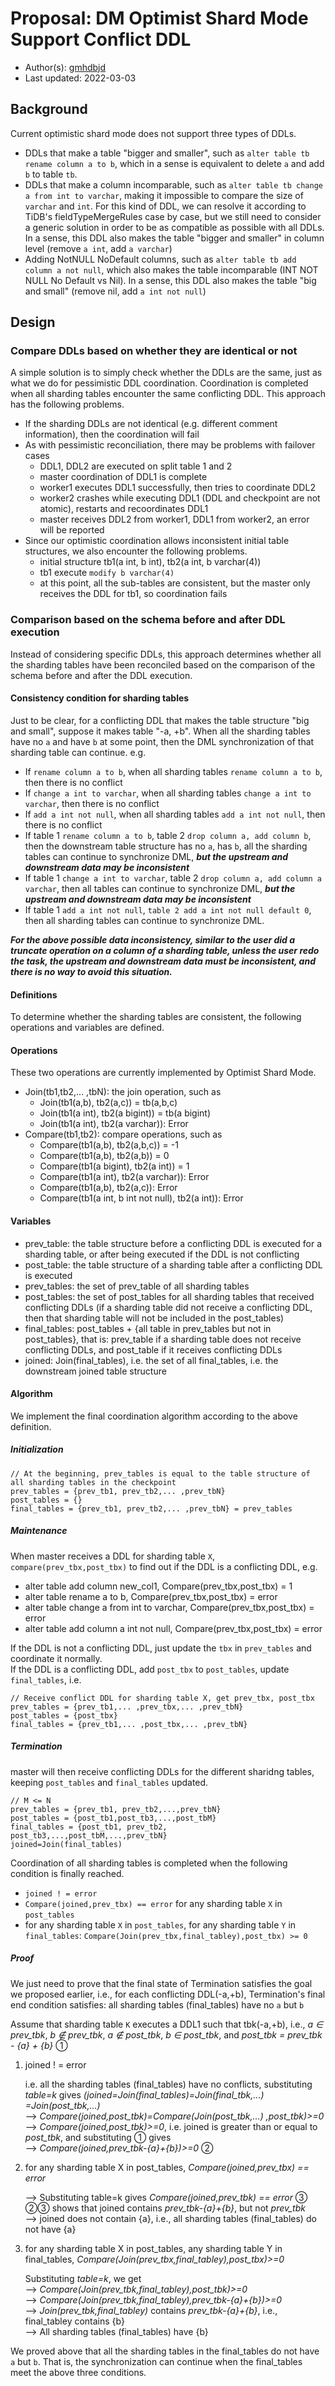 # Proposal: DM Optimist Shard Mode Support Conflict DDL

- Author(s):    [gmhdbjd](https://github.com/gmhdbjd)
- Last updated: 2022-03-03

## Background

Current optimistic shard mode does not support three types of DDLs.

- DDLs that make a table "bigger and smaller", such as `alter table tb rename column a to b`, which in a sense is equivalent to delete `a` and add `b` to table `tb`.
- DDLs that make a column incomparable, such as `alter table tb change a from int to varchar`, making it impossible to compare the size of `varchar` and `int`. For this kind of DDL, we can resolve it according to TiDB's fieldTypeMergeRules case by case, but we still need to consider a generic solution in order to be as compatible as possible with all DDLs. In a sense, this DDL also makes the table "bigger and smaller" in column level (remove `a int`, add `a varchar`)
- Adding NotNULL NoDefault columns, such as `alter table tb add column a not null`, which also makes the table incomparable (INT NOT NULL No Default vs Nil). In a sense, this DDL also makes the table "big and small" (remove nil, add `a int not null`)

## Design

### Compare DDLs based on whether they are identical or not

A simple solution is to simply check whether the DDLs are the same, just as what we do for pessimistic DDL coordination. Coordination is completed when all sharding tables encounter the same conflicting DDL. This approach has the following problems.

- If the sharding DDLs are not identical (e.g. different comment information), then the coordination will fail
- As with pessimistic reconciliation, there may be problems with failover cases
  - DDL1, DDL2 are executed on split table 1 and 2
  - master coordination of DDL1 is complete
  - worker1 executes DDL1 successfully, then tries to coordinate DDL2
  - worker2 crashes while executing DDL1 (DDL and checkpoint are not atomic), restarts and recoordinates DDL1
  - master receives DDL2 from worker1, DDL1 from worker2, an error will be reported
- Since our optimistic coordination allows inconsistent initial table structures, we also encounter the following problems.
  - initial structure tb1(a int, b int), tb2(a int, b varchar(4))
  - tb1 execute `modify b varchar(4)`
  - at this point, all the sub-tables are consistent, but the master only receives the DDL for tb1, so coordination fails

### Comparison based on the schema before and after DDL execution

Instead of considering specific DDLs, this approach determines whether all the sharding tables have been reconciled based on the comparison of the schema before and after the DDL execution.

#### Consistency condition for sharding tables

Just to be clear, for a conflicting DDL that makes the table structure "big and small", suppose it makes table "-a, +b". When all the sharding tables have no `a` and have `b` at some point, then the DML synchronization of that sharding table can continue. e.g.

- If `rename column a to b`, when all sharding tables `rename column a to b`, then there is no conflict
- If `change a int to varchar`, when all sharding tables `change a int to varchar`, then there is no conflict
- If `add a int not null`, when all sharding tables `add a int not null`, then there is no conflict
- If table 1 `rename column a to b`, table 2 `drop column a, add column b`, then the downstream table structure has no `a`, has `b`, all the sharding tables can continue to synchronize DML, ***but the upstream and downstream data may be inconsistent***
- If table 1 `change a int to varchar`, table 2 `drop column a, add column a varchar`, then all tables can continue to synchronize DML, ***but the upstream and downstream data may be inconsistent***
- If table 1 `add a int not null`, `table 2 add a int not null default 0`, then all sharding tables can continue to synchronize DML.

***For the above possible data inconsistency, similar to the user did a truncate operation on a column of a sharding table, unless the user redo the task, the upstream and downstream data must be inconsistent, and there is no way to avoid this situation.***

#### Definitions

To determine whether the sharding tables are consistent, the following operations and variables are defined.

#### Operations

These two operations are currently implemented by Optimist Shard Mode.

- Join(tb1,tb2,... ,tbN): the join operation, such as 
  - Join(tb1(a,b), tb2(a,c)) = tb(a,b,c)
  - Join(tb1(a int), tb2(a bigint)) = tb(a bigint)
  - Join(tb1(a int), tb2(a varchar)): Error
- Compare(tb1,tb2): compare operations, such as 
  - Compare(tb1(a,b), tb2(a,b,c)) = -1
  - Compare(tb1(a,b), tb2(a,b)) = 0
  - Compare(tb1(a bigint), tb2(a int)) = 1
  - Compare(tb1(a int), tb2(a varchar)): Error
  - Compare(tb1(a,b), tb2(a,c)): Error
  - Compare(tb1(a int, b int not null), tb2(a int)): Error

#### Variables

- prev_table: the table structure before a conflicting DDL is executed for a sharding table, or after being executed if the DDL is not conflicting
- post_table: the table structure of a sharding table after a conflicting DDL is executed
- prev_tables: the set of prev_table of all sharding tables
- post_tables: the set of post_tables for all sharding tables that received conflicting DDLs (if a sharding table did not receive a conflicting DDL, then that sharding table will not be included in the post_tables)
- final_tables: post_tables + {all table in prev_tables but not in post_tables}, that is: prev_table if a sharding table does not receive conflicting DDLs, and post_table if it receives conflicting DDLs
- joined: Join(final_tables), i.e. the set of all final_tables, i.e. the downstream joined table structure

#### Algorithm

We implement the final coordination algorithm according to the above definition.

##### Initialization

```golang
// At the beginning, prev_tables is equal to the table structure of all sharding tables in the checkpoint
prev_tables = {prev_tb1, prev_tb2,... ,prev_tbN}
post_tables = {}
final_tables = {prev_tb1, prev_tb2,... ,prev_tbN} = prev_tables
```

##### Maintenance

When master receives a DDL for sharding table `X`, `compare(prev_tbx,post_tbx)` to find out if the DDL is a conflicting DDL, e.g. 

- alter table add column new_col1, Compare(prev_tbx,post_tbx) = 1
- alter table rename a to b, Compare(prev_tbx,post_tbx) = error
- alter table change a from int to varchar, Compare(prev_tbx,post_tbx) = error
- alter table add column a int not null, Compare(prev_tbx,post_tbx) = error

If the DDL is not a conflicting DDL, just update the `tbx` in `prev_tables` and coordinate it normally.  
If the DDL is a conflicting DDL, add `post_tbx` to `post_tables`, update `final_tables`, i.e.

```golang
// Receive conflict DDL for sharding table X, get prev_tbx, post_tbx
prev_tables = {prev_tb1,... ,prev_tbx,... ,prev_tbN}
post_tables = {post_tbx}
final_tables = {prev_tb1,... ,post_tbx,... ,prev_tbN}
```

##### Termination

master will then receive conflicting DDLs for the different sharidng tables, keeping `post_tables` and `final_tables` updated.

```golang
// M <= N
prev_tables = {prev_tb1, prev_tb2,...,prev_tbN}
post_tables = {post_tb1,post_tb3,...,post_tbM}
final_tables = {post_tb1, prev_tb2, post_tb3,...,post_tbM,...,prev_tbN}
joined=Join(final_tables)
```

Coordination of all sharding tables is completed when the following condition is finally reached.

- `joined ! = error`
- `Compare(joined,prev_tbx) == error` for any sharding table `X` in `post_tables`
- for any sharding table `X` in `post_tables`, for any sharding table `Y` in `final_tables`: `Compare(Join(prev_tbx,final_tabley),post_tbx) >= 0`

##### Proof

We just need to prove that the final state of Termination satisfies the goal we proposed earlier, i.e., for each conflicting DDL(-a,+b), Termination's final end condition satisfies: all sharding tables (final_tables) have no `a` but `b`

Assume that sharding table `K` executes a DDL1 such that tbk(-a,+b), i.e., *a ∈ prev_tbk*, *b ∉ prev_tbk*, *a ∉ post_tbk*, *b ∈ post_tbk*, and *post_tbk = prev_tbk - {a} + {b}* ①

1. joined ! = error  

    i.e. all the sharding tables (final_tables) have no conflicts, substituting *table=k* gives *(joined=Join(final_tables)=Join(final_tbk,...) =Join(post_tbk,...)*  
    ⟶ *Compare(joined,post_tbk)=Compare(Join(post_tbk,...) ,post_tbk)>=0*  
    ⟶ *Compare(joined,post_tbk)>=0*, i.e. joined is greater than or equal to *post_tbk*, and substituting ① gives  
    ⟶ *Compare(joined,prev_tbk-{a}+{b})>=0* ②  

2.  for any sharding table X in post_tables, *Compare(joined,prev_tbx) == error*  

    ⟶ Substituting table=k gives *Compare(joined,prev_tbk) == error* ③  
    ②③ shows that joined contains *prev_tbk-{a}+{b}*, but not *prev_tbk*  
    ⟶ joined does not contain {a}, i.e., all sharding tables (final_tables) do not have {a}  

3. for any sharding table X in post_tables, any sharding table Y in final_tables, *Compare(Join(prev_tbx,final_tabley),post_tbx)>=0*  

    Substituting *table=k*, we get  
    ⟶ *Compare(Join(prev_tbk,final_tabley),post_tbk)>=0*  
    ⟶ *Compare(Join(prev_tbk,final_tabley),prev_tbk-{a}+{b})>=0*  
    ⟶ *Join(prev_tbk,final_tabley)* contains *prev_tbk-{a}+{b}*, i.e., final_tabley contains {b}    
    ⟶ All sharding tables (final_tables) have {b}  

We proved above that all the sharding tables in the final_tables do not have `a` but `b`. That is, the synchronization can continue when the final_tables meet the above three conditions.
